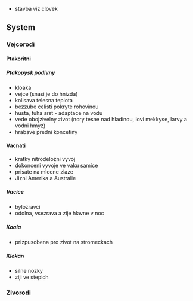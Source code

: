 - stavba viz clovek
## System
### Vejcorodi 
#### Ptakoritni 
##### Ptakopysk podivny
- kloaka
- vejce (snasi je do hnizda)
- kolisava telesna teplota
- bezzube celisti pokryte rohovinou
- husta, tuha srst - adaptace na vodu
- vede obojzivelny zivot (nory tesne nad hladinou, lovi mekkyse, larvy a vodni hmyz)
- hrabave predni koncetiny

#### Vacnati
- kratky nitrodelozni vyvoj
- dokonceni vyvoje ve vaku samice
- prisate na mlecne zlaze
- Jizni Amerika a Australie
##### Vacice
- bylozravci
- odolna, vsezrava a zije hlavne v noc
##### Koala
- prizpusobena pro zivot na stromeckach
##### Klokan
- silne nozky
- ziji ve stepich
### Zivorodi
